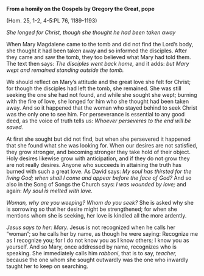 

**From a homily on the Gospels by Gregory the Great, pope**

(Hom. 25, 1-2, 4-5:PL 76, 1189-1193)

_She longed for Christ, though she thought he had been taken away_

When Mary Magdalene came to the tomb and did not find the Lord’s body, she thought it had been taken away and so informed the disciples. After they came and saw the tomb, they too believed what Mary had told them. The text then says: _The disciples went back home,_ and it adds: _but Mary wept and remained standing outside the tomb._

We should reflect on Mary’s attitude and the great love she felt for Christ; for though the disciples had left the tomb, she remained. She was still seeking the one she had not found, and while she sought she wept; burning with the fire of love, she longed for him who she thought had been taken away. And so it happened that the woman who stayed behind to seek Christ was the only one to see him. For perseverance is essential to any good deed, as the voice of truth tells us: _Whoever perseveres to the end will be saved._

At first she sought but did not find, but when she persevered it happened that she found what she was looking for. When our desires are not satisfied, they grow stronger, and becoming stronger they take hold of their object. Holy desires likewise grow with anticipation, and if they do not grow they are not really desires. Anyone who succeeds in attaining the truth has burned with such a great love. As David says: _My soul has thirsted for the living God; when shall I come and appear before the face of God?_ And so also in the Song of Songs the Church says: _I was wounded by love;_ and again: _My soul is melted with love._

_Woman, why are you weeping? Whom do you seek?_ She is asked why she is sorrowing so that her desire might be strengthened; for when she mentions whom she is seeking, her love is kindled all the more ardently.

_Jesus says to her: Mary._ Jesus is not recognized when he calls her “woman”; so he calls her by name, as though he were saying: Recognize me as I recognize you; for I do not know you as I know others; I know you as yourself. And so Mary, once addressed by name, recognizes who is speaking. She immediately calls him _rabboni_, that is to say, _teacher,_ because the one whom she sought outwardly was the one who inwardly taught her to keep on searching.

